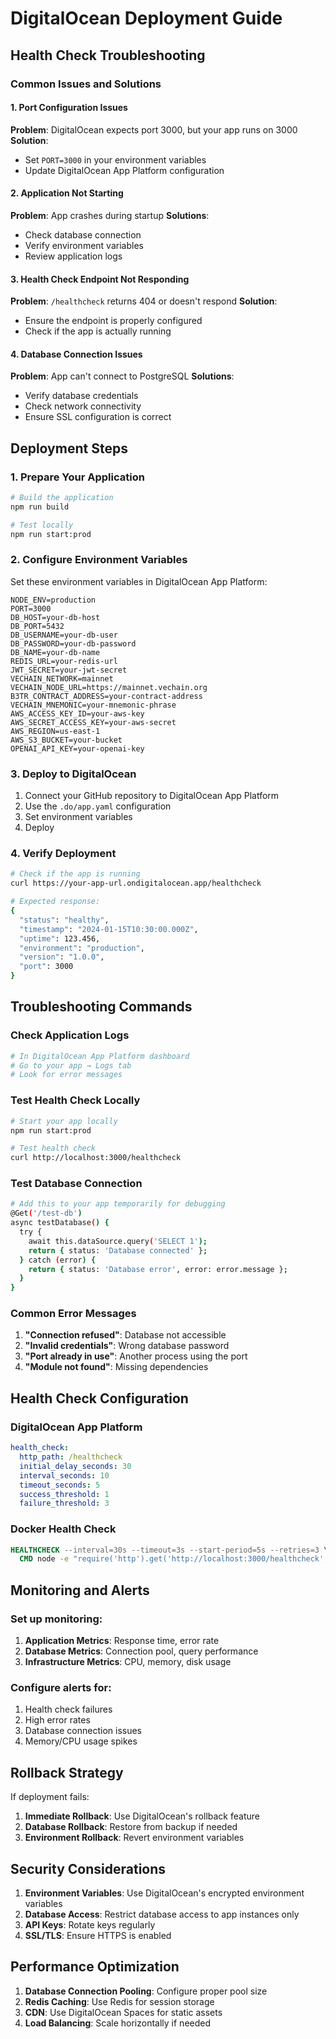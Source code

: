 # DigitalOcean Deployment Guide

## Health Check Troubleshooting

### Common Issues and Solutions

#### 1. **Port Configuration Issues**

**Problem**: DigitalOcean expects port 3000, but your app runs on 3000
**Solution**:

- Set `PORT=3000` in your environment variables
- Update DigitalOcean App Platform configuration

#### 2. **Application Not Starting**

**Problem**: App crashes during startup
**Solutions**:

- Check database connection
- Verify environment variables
- Review application logs

#### 3. **Health Check Endpoint Not Responding**

**Problem**: `/healthcheck` returns 404 or doesn't respond
**Solution**:

- Ensure the endpoint is properly configured
- Check if the app is actually running

#### 4. **Database Connection Issues**

**Problem**: App can't connect to PostgreSQL
**Solutions**:

- Verify database credentials
- Check network connectivity
- Ensure SSL configuration is correct

## Deployment Steps

### 1. **Prepare Your Application**

```bash
# Build the application
npm run build

# Test locally
npm run start:prod
```

### 2. **Configure Environment Variables**

Set these environment variables in DigitalOcean App Platform:

```env
NODE_ENV=production
PORT=3000
DB_HOST=your-db-host
DB_PORT=5432
DB_USERNAME=your-db-user
DB_PASSWORD=your-db-password
DB_NAME=your-db-name
REDIS_URL=your-redis-url
JWT_SECRET=your-jwt-secret
VECHAIN_NETWORK=mainnet
VECHAIN_NODE_URL=https://mainnet.vechain.org
B3TR_CONTRACT_ADDRESS=your-contract-address
VECHAIN_MNEMONIC=your-mnemonic-phrase
AWS_ACCESS_KEY_ID=your-aws-key
AWS_SECRET_ACCESS_KEY=your-aws-secret
AWS_REGION=us-east-1
AWS_S3_BUCKET=your-bucket
OPENAI_API_KEY=your-openai-key
```

### 3. **Deploy to DigitalOcean**

1. Connect your GitHub repository to DigitalOcean App Platform
2. Use the `.do/app.yaml` configuration
3. Set environment variables
4. Deploy

### 4. **Verify Deployment**

```bash
# Check if the app is running
curl https://your-app-url.ondigitalocean.app/healthcheck

# Expected response:
{
  "status": "healthy",
  "timestamp": "2024-01-15T10:30:00.000Z",
  "uptime": 123.456,
  "environment": "production",
  "version": "1.0.0",
  "port": 3000
}
```

## Troubleshooting Commands

### Check Application Logs

```bash
# In DigitalOcean App Platform dashboard
# Go to your app → Logs tab
# Look for error messages
```

### Test Health Check Locally

```bash
# Start your app locally
npm run start:prod

# Test health check
curl http://localhost:3000/healthcheck
```

### Test Database Connection

```bash
# Add this to your app temporarily for debugging
@Get('/test-db')
async testDatabase() {
  try {
    await this.dataSource.query('SELECT 1');
    return { status: 'Database connected' };
  } catch (error) {
    return { status: 'Database error', error: error.message };
  }
}
```

### Common Error Messages

1. **"Connection refused"**: Database not accessible
2. **"Invalid credentials"**: Wrong database password
3. **"Port already in use"**: Another process using the port
4. **"Module not found"**: Missing dependencies

## Health Check Configuration

### DigitalOcean App Platform

```yaml
health_check:
  http_path: /healthcheck
  initial_delay_seconds: 30
  interval_seconds: 10
  timeout_seconds: 5
  success_threshold: 1
  failure_threshold: 3
```

### Docker Health Check

```dockerfile
HEALTHCHECK --interval=30s --timeout=3s --start-period=5s --retries=3 \
  CMD node -e "require('http').get('http://localhost:3000/healthcheck', (res) => { process.exit(res.statusCode === 200 ? 0 : 1) })"
```

## Monitoring and Alerts

### Set up monitoring:

1. **Application Metrics**: Response time, error rate
2. **Database Metrics**: Connection pool, query performance
3. **Infrastructure Metrics**: CPU, memory, disk usage

### Configure alerts for:

1. Health check failures
2. High error rates
3. Database connection issues
4. Memory/CPU usage spikes

## Rollback Strategy

If deployment fails:

1. **Immediate Rollback**: Use DigitalOcean's rollback feature
2. **Database Rollback**: Restore from backup if needed
3. **Environment Rollback**: Revert environment variables

## Security Considerations

1. **Environment Variables**: Use DigitalOcean's encrypted environment variables
2. **Database Access**: Restrict database access to app instances only
3. **API Keys**: Rotate keys regularly
4. **SSL/TLS**: Ensure HTTPS is enabled

## Performance Optimization

1. **Database Connection Pooling**: Configure proper pool size
2. **Redis Caching**: Use Redis for session storage
3. **CDN**: Use DigitalOcean Spaces for static assets
4. **Load Balancing**: Scale horizontally if needed
